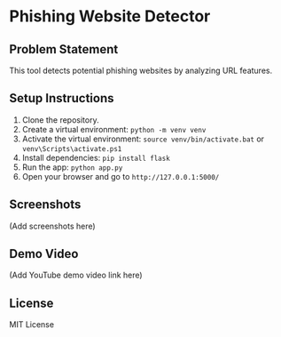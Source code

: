 # Phishing Website Detector

## Problem Statement
This tool detects potential phishing websites by analyzing URL features.

## Setup Instructions
1.  Clone the repository.
2.  Create a virtual environment: `python -m venv venv`
3.  Activate the virtual environment: `source venv/bin/activate.bat` or `venv\Scripts\activate.ps1`
4.  Install dependencies: `pip install flask`
5.  Run the app: `python app.py`
6.  Open your browser and go to `http://127.0.0.1:5000/`

## Screenshots
(Add screenshots here)

## Demo Video
(Add YouTube demo video link here)

## License
MIT License
